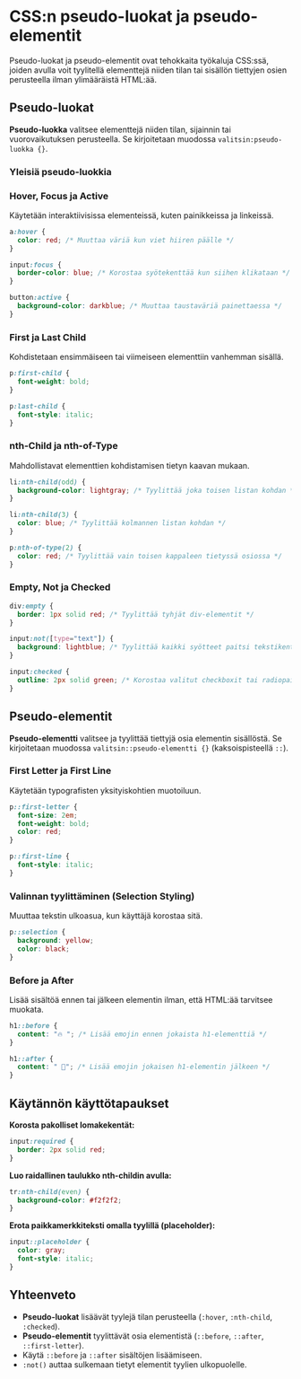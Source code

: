 # CSS:n pseudo-luokat ja pseudo-elementit

Pseudo-luokat ja pseudo-elementit ovat tehokkaita työkaluja CSS:ssä, joiden avulla voit tyylitellä elementtejä niiden tilan tai sisällön tiettyjen osien perusteella ilman ylimääräistä HTML:ää.

## Pseudo-luokat

**Pseudo-luokka** valitsee elementtejä niiden tilan, sijainnin tai vuorovaikutuksen perusteella. Se kirjoitetaan muodossa `valitsin:pseudo-luokka {}`.

### Yleisiä pseudo-luokkia

### Hover, Focus ja Active

Käytetään interaktiivisissa elementeissä, kuten painikkeissa ja linkeissä.

```css
a:hover {
  color: red; /* Muuttaa väriä kun viet hiiren päälle */
}

input:focus {
  border-color: blue; /* Korostaa syötekenttää kun siihen klikataan */
}

button:active {
  background-color: darkblue; /* Muuttaa taustaväriä painettaessa */
}
```

### First ja Last Child

Kohdistetaan ensimmäiseen tai viimeiseen elementtiin vanhemman sisällä.

```css
p:first-child {
  font-weight: bold;
}

p:last-child {
  font-style: italic;
}
```

### nth-Child ja nth-of-Type

Mahdollistavat elementtien kohdistamisen tietyn kaavan mukaan.

```css
li:nth-child(odd) {
  background-color: lightgray; /* Tyylittää joka toisen listan kohdan */
}

li:nth-child(3) {
  color: blue; /* Tyylittää kolmannen listan kohdan */
}

p:nth-of-type(2) {
  color: red; /* Tyylittää vain toisen kappaleen tietyssä osiossa */
}
```

### Empty, Not ja Checked

```css
div:empty {
  border: 1px solid red; /* Tyylittää tyhjät div-elementit */
}

input:not([type="text"]) {
  background: lightblue; /* Tyylittää kaikki syötteet paitsi tekstikentät */
}

input:checked {
  outline: 2px solid green; /* Korostaa valitut checkboxit tai radiopainikkeet */
}
```

## Pseudo-elementit

**Pseudo-elementti** valitsee ja tyylittää tiettyjä osia elementin sisällöstä. Se kirjoitetaan muodossa `valitsin::pseudo-elementti {}` (kaksoispisteellä `::`).

### First Letter ja First Line

Käytetään typografisten yksityiskohtien muotoiluun.

```css
p::first-letter {
  font-size: 2em;
  font-weight: bold;
  color: red;
}

p::first-line {
  font-style: italic;
}
```

### Valinnan tyylittäminen (Selection Styling)

Muuttaa tekstin ulkoasua, kun käyttäjä korostaa sitä.

```css
p::selection {
  background: yellow;
  color: black;
}
```

### Before ja After

Lisää sisältöä ennen tai jälkeen elementin ilman, että HTML:ää tarvitsee muokata.

```css
h1::before {
  content: "🔥 "; /* Lisää emojin ennen jokaista h1-elementtiä */
}

h1::after {
  content: " 🎉"; /* Lisää emojin jokaisen h1-elementin jälkeen */
}
```

## Käytännön käyttötapaukset

**Korosta pakolliset lomakekentät:**

```css
input:required {
  border: 2px solid red;
}
```

**Luo raidallinen taulukko nth-childin avulla:**

```css
tr:nth-child(even) {
  background-color: #f2f2f2;
}
```

**Erota paikkamerkkiteksti omalla tyylillä (placeholder):**

```css
input::placeholder {
  color: gray;
  font-style: italic;
}
```

## Yhteenveto

- **Pseudo-luokat** lisäävät tyylejä tilan perusteella (`:hover`, `:nth-child`, `:checked`).
- **Pseudo-elementit** tyylittävät osia elementistä (`::before`, `::after`, `::first-letter`).
- Käytä `::before` ja `::after` sisältöjen lisäämiseen.
- `:not()` auttaa sulkemaan tietyt elementit tyylien ulkopuolelle.
